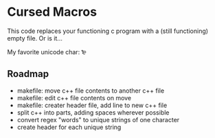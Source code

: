 # Cursed Macros
This code replaces your functioning c program with a (still functioning) empty file. Or is it...

My favorite unicode char: ₻

## Roadmap
- makefile: move c++ file contents to another c++ file
- makefile: edit c++ file contents on move
- makefile: creater header file, add line to new c++ file
- split c++ into parts, adding spaces wherever possible
- convert regex "words" to unique strings of one character
- create header for each unique string

